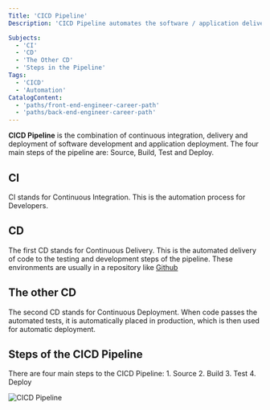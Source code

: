 ```yaml
---
Title: 'CICD Pipeline'
Description: 'CICD Pipeline automates the software / application delivery process.'

Subjects: 
  - 'CI'
  - 'CD'
  - 'The Other CD'
  - 'Steps in the Pipeline'
Tags:
  - 'CICD'
  - 'Automation'
CatalogContent:
  - 'paths/front-end-engineer-career-path'
  - 'paths/back-end-engineer-career-path'
---
```


**CICD Pipeline** is the combination of continuous integration, delivery and deployment of software development and application deployment. The four main steps of the pipeline are: Source, Build, Test and Deploy. 

## CI

CI stands for Continuous Integration. This is the automation process for Developers. 

## CD

The first CD stands for Continuous Delivery. This is the automated delivery of code to the testing and development steps of the pipeline. These environments are usually in a repository like [Github](https://www.github.com)

## The other CD

The second CD stands for Continuous Deployment. When code passes the automated tests, it is automatically placed in production, which is then used for automatic deployment. 

## Steps of the CICD Pipeline

There are four main steps to the CICD Pipeline: 
    1. Source
    2. Build
    3. Test
    4. Deploy


 

![CICD Pipeline](https://www.redhat.com/themes/custom/rhdc/templates/layout/optimize-test/img/ci-cd-flow-desktop.webp)




